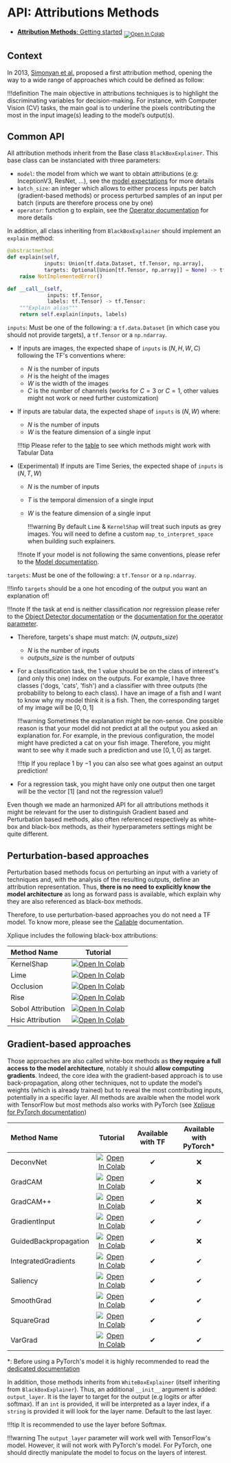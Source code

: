 # API: Attributions Methods

- [**Attribution Methods**: Getting started](https://colab.research.google.com/drive/1XproaVxXjO9nrBSyyy7BuKJ1vy21iHs2) <sub> [![Open In Colab](https://colab.research.google.com/assets/colab-badge.svg)](https://colab.research.google.com/drive/1XproaVxXjO9nrBSyyy7BuKJ1vy21iHs2) </sub>



## Context
In 2013, [Simonyan et al.](http://arxiv.org/abs/1312.6034) proposed a first attribution method, opening the way to a wide range of approaches which could be defined as follow:

!!!definition
    The main objective in attributions techniques is to highlight the discriminating variables for decision-making. For instance, with Computer Vision (CV) tasks, the main goal is to underline the pixels contributing the most in the input image(s) leading to the model’s output(s).

## Common API

All attribution methods inherit from the Base class `BlackBoxExplainer`. This base class can be instanciated with three parameters:

- `model`: the model from which we want to obtain attributions (e.g: InceptionV3, ResNet, ...), see the [model expectations](../model/) for more details
- `batch_size`: an integer which allows to either process inputs per batch (gradient-based methods) or process perturbed samples of an input per batch (inputs are therefore process one by one)
- `operator`: function g to explain, see the [Operator documentation](../operator/) for more details

In addition, all class inheriting from `BlackBoxExplainer` should implement an `explain` method:

```python
@abstractmethod
def explain(self,
            inputs: Union[tf.data.Dataset, tf.Tensor, np.array],
            targets: Optional[Union[tf.Tensor, np.array]] = None) -> tf.Tensor:
    raise NotImplementedError()

def __call__(self,
             inputs: tf.Tensor,
             labels: tf.Tensor) -> tf.Tensor:
    """Explain alias"""
    return self.explain(inputs, labels)
```

`inputs`: Must be one of the following: a `tf.data.Dataset` (in which case you should not provide targets), a `tf.Tensor` or a `np.ndarray`.

- If inputs are images, the expected shape of `inputs` is $(N, H, W, C)$ following the TF's conventions where:
    - $N$ is the number of inputs
    - $H$ is the height of the images
    - $W$ is the width of the images
    - $C$ is the number of channels (works for $C=3$ or $C=1$, other values might not work or need further customization)

- If inputs are tabular data, the expected shape of `inputs` is $(N, W)$ where:
    - $N$ is the number of inputs
    - $W$ is the feature dimension of a single input

    !!!tip
        Please refer to the [table](../../../#whats-included) to see which methods might work with Tabular Data

- (Experimental) If inputs are Time Series, the expected shape of `inputs` is $(N, T, W)$
    - $N$ is the number of inputs
    - $T$ is the temporal dimension of a single input
    - $W$ is the feature dimension of a single input

        !!!warning
            By default `Lime` & `KernelShap` will treat such inputs as grey images. You will need to define a custom `map_to_interpret_space` when building such explainers.

    !!!note
        If your model is not following the same conventions, please refer to the [Model documentation](../model/).

`targets`: Must be one of the following: a `tf.Tensor` or a `np.ndarray`.

!!!info
    `targets` should be a one hot encoding of the output you want an explanation of!

!!!note
    If the task at end is neither classification nor regression please refer to the [Object Detector documentation](../object_detector/) or the [documentation for the operator parameter](../operator/).

-   Therefore, targets's shape must match: $(N, outputs\_size)$
    - $N$ is the number of inputs
    - $outputs\_size$ is the number of outputs
-   For a classification task, the $1$ value should be on the class of interest's (and only this one) index on the outputs. For example, I have three classes ('dogs, 'cats', 'fish') and a classifier with three outputs (the probability to belong to each class). I have an image of a fish and I want to know why my model think it is a fish. Then, the corresponding target of my image will be $[0, 0, 1]$

    !!!warning
        Sometimes the explanation might be non-sense. One possible reason is that your model did not predict
        at all the output you asked an explanation for. For example, in the previous configuration, the model might have predicted a cat on your fish image. Therefore, you might want to see why it made such a prediction and use $[0, 1, 0]$ as target.
        
    !!!tip
        If you replace $1$ by $-1$ you can also see what goes against an output prediction!
-   For a regression task, you might have only one output then one target will be the vector $[1]$ (and not the regression value!)

Even though we made an harmonized API for all attributions methods it might be relevant for the user to distinguish Gradient based and Perturbation based methods, also often referenced respectively as white-box and black-box methods, as their hyperparameters settings might be quite different.

## Perturbation-based approaches

Perturbation based methods focus on perturbing an input with a variety of techniques and, with the analysis of the resulting outputs, define an attribution representation. Thus, **there is no need to explicitly know the model architecture** as long as forward pass is available, which explain why they are also referenced as black-box methods.

Therefore, to use perturbation-based approaches you do not need a TF model. To know more, please see the [Callable](../../../callable) documentation.

Xplique includes the following black-box attributions:

| Method Name      | **Tutorial**             |
|:---------------- | :----------------------: |
| KernelShap              | [![Open In Colab](https://colab.research.google.com/assets/colab-badge.svg)](https://colab.research.google.com/drive/1frholXRE4XQQ3W5yZuPQ2-xqc-LTczfT) |
| Lime                    | [![Open In Colab](https://colab.research.google.com/assets/colab-badge.svg)](https://colab.research.google.com/drive/1frholXRE4XQQ3W5yZuPQ2-xqc-LTczfT) |
| Occlusion               | [![Open In Colab](https://colab.research.google.com/assets/colab-badge.svg)](https://colab.research.google.com/drive/15xmmlxQkNqNuXgHO51eKogXvLgs-sG4q) |
| Rise                    | [![Open In Colab](https://colab.research.google.com/assets/colab-badge.svg)](https://colab.research.google.com/drive/1icu2b1JGfpTRa-ic8tBSXnqqfuCGW2mO) |
| Sobol Attribution       | [![Open In Colab](https://colab.research.google.com/assets/colab-badge.svg)](https://colab.research.google.com/drive/1XproaVxXjO9nrBSyyy7BuKJ1vy21iHs2) |
| Hsic Attribution        | [![Open In Colab](https://colab.research.google.com/assets/colab-badge.svg)](https://colab.research.google.com/drive/1XproaVxXjO9nrBSyyy7BuKJ1vy21iHs2) |

## Gradient-based approaches

Those approaches are also called white-box methods as **they require a full access to the model architecture**, notably it should **allow computing gradients**. Indeed, the core idea with the gradient-based approach is to use back-propagation, along other techniques, not to update the model’s weights (which is already trained) but to reveal the most contributing inputs, potentially in a specific layer. All methods are avaible when the model work with TensorFlow but most methods also works with PyTorch (see [Xplique for PyTorch documentation](../../../pytorch))

| Method Name      | **Tutorial**             | Available with TF | Available with PyTorch* |
|:---------------- | :----------------------: | :---------------: | :---------------------: |
| DeconvNet               | [![Open In Colab](https://colab.research.google.com/assets/colab-badge.svg)](https://colab.research.google.com/drive/19eB3uwAtCKZgkoWtMzrF0LTJ-htF_KE7) | ✔ |❌ |
| GradCAM                 | [![Open In Colab](https://colab.research.google.com/assets/colab-badge.svg)](https://colab.research.google.com/drive/1nsB7xdQbU0zeYQ1-aB_D-M67-RAnvt4X) | ✔ |❌ |
| GradCAM++               | [![Open In Colab](https://colab.research.google.com/assets/colab-badge.svg)](https://colab.research.google.com/drive/1nsB7xdQbU0zeYQ1-aB_D-M67-RAnvt4X) | ✔ |❌ |
| GradientInput           | [![Open In Colab](https://colab.research.google.com/assets/colab-badge.svg)](https://colab.research.google.com/drive/19eB3uwAtCKZgkoWtMzrF0LTJ-htF_KE7) | ✔ | ✔ |
| GuidedBackpropagation   | [![Open In Colab](https://colab.research.google.com/assets/colab-badge.svg)](https://colab.research.google.com/drive/19eB3uwAtCKZgkoWtMzrF0LTJ-htF_KE7) | ✔ | ❌ |
| IntegratedGradients     | [![Open In Colab](https://colab.research.google.com/assets/colab-badge.svg)](https://colab.research.google.com/drive/1UXJYVebDVIrkTOaOl-Zk6pHG3LWkPcLo) | ✔ | ✔ |
| Saliency                | [![Open In Colab](https://colab.research.google.com/assets/colab-badge.svg)](https://colab.research.google.com/drive/19eB3uwAtCKZgkoWtMzrF0LTJ-htF_KE7) | ✔ | ✔ |
| SmoothGrad              | [![Open In Colab](https://colab.research.google.com/assets/colab-badge.svg)](https://colab.research.google.com/drive/12-tlM_TdZ12oc5lNL2S2g-hcMJV8tZUD) | ✔ | ✔ |
| SquareGrad              | [![Open In Colab](https://colab.research.google.com/assets/colab-badge.svg)](https://colab.research.google.com/drive/12-tlM_TdZ12oc5lNL2S2g-hcMJV8tZUD) | ✔ | ✔ |
| VarGrad                 | [![Open In Colab](https://colab.research.google.com/assets/colab-badge.svg)](https://colab.research.google.com/drive/12-tlM_TdZ12oc5lNL2S2g-hcMJV8tZUD) | ✔ | ✔ |

*: Before using a PyTorch's model it is highly recommended to read the [dedicated documentation](../../../pytorch)

In addition, those methods inherits from `WhiteBoxExplainer` (itself inheriting from `BlackBoxExplainer`). Thus, an additional `__init__` argument is added: `output_layer`. It is the layer to target for the output (e.g logits or after softmax). If an `int` is provided, it will be interpreted as a layer index, if a `string` is provided it will look for the layer name. Default to the last layer.

!!!tip
    It is recommended to use the layer before Softmax.

!!!warning
    The `output_layer` parameter will work well with TensorFlow's model. However, it will not work with PyTorch's model. For PyTorch, one should directly manipulate the model to focus on the layers of interest.